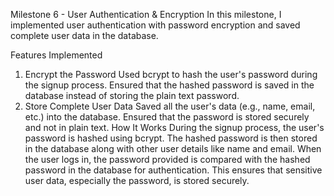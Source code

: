 Milestone 6 - User Authentication & Encryption
In this milestone, I implemented user authentication with password encryption and saved complete user data in the database.


Features Implemented
1. Encrypt the Password
Used bcrypt to hash the user's password during the signup process.
Ensured that the hashed password is saved in the database instead of storing the plain text password.
2. Store Complete User Data
Saved all the user's data (e.g., name, email, etc.) into the database.
Ensured that the password is stored securely and not in plain text.
How It Works
During the signup process, the user's password is hashed using bcrypt.
The hashed password is then stored in the database along with other user details like name and email.
When the user logs in, the password provided is compared with the hashed password in the database for authentication.
This ensures that sensitive user data, especially the password, is stored securely.